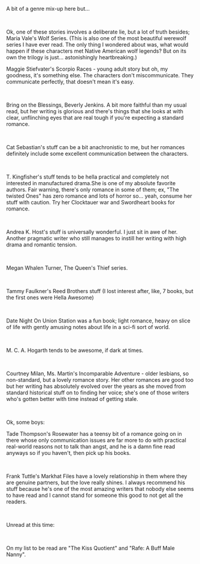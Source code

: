  A bit of a genre mix-up here but...

&#x200B;

Ok, one of these stories involves a deliberate lie, but a lot of truth besides; Maria Vale's Wolf Series. (This is also one of the most beautiful werewolf series I have ever read. The only thing I wondered about was, what would happen if these characters met Native American wolf legends? But on its own the trilogy is just... astonishingly heartbreaking.)

Maggie Stiefvater's Scorpio Races - young adult story but oh, my goodness, it's something else. The characters don't miscommunicate. They communicate perfectly, that doesn't mean it's easy.

&#x200B;

Bring on the Blessings, Beverly Jenkins. A bit more faithful than my usual read, but her writing is glorious and there's things that she looks at with clear, unflinching eyes that are real tough if you're expecting a standard romance.

&#x200B;

Cat Sebastian's stuff can be a bit anachronistic to me, but her romances definitely  include some excellent communication between the characters.

&#x200B;

T. Kingfisher's stuff tends to be hella practical and completely not interested in manufactured drama.She is one of my absolute favorite authors. Fair warning, there's only romance in some of them; ex, "The twisted Ones" has zero romance and lots of horror so... yeah, consume her stuff with caution. Try her Clocktauer war and Swordheart books for romance.

&#x200B;

Andrea K. Host's stuff is universally wonderful. I just sit in awe of her. Another pragmatic writer who still manages to instill her writing with high drama and romantic tension.

&#x200B;

Megan Whalen Turner, The Queen's Thief series.

&#x200B;

Tammy Faulkner's Reed Brothers stuff (I lost interest after, like, 7 books, but the first ones were Hella Awesome)

&#x200B;

Date Night On Union Station was a fun book; light romance, heavy on slice of life with gently amusing notes about life in a sci-fi sort of world.

&#x200B;

M. C. A. Hogarth tends to be awesome, if dark at times.

&#x200B;

Courtney Milan, Ms. Martin's Incomparable Adventure - older lesbians, so non-standard, but a lovely romance story. Her other romances are good too but her writing has absolutely evolved over the years as she moved from standard historical stuff on to finding her voice; she's one of those writers who's gotten better with time instead of getting stale.

&#x200B;

Ok, some boys:

Tade Thompson's Rosewater has a teensy bit of a romance going on in there whose only communication issues are far more to do with practical real-world reasons not to talk than angst, and he is a damn fine read anyways so if you haven't, then pick up his books.

&#x200B;

Frank Tuttle's Markhat Files have a lovely relationship in them where they are genuine partners, but the love really shines. I always recommend his stuff because he's one of the most amazing writers that nobody else seems to have read and I cannot stand for someone this good to not get all the readers.

&#x200B;

Unread at this time:

&#x200B;

On my list to be read are "The Kiss Quotient" and "Rafe: A Buff Male Nanny". 